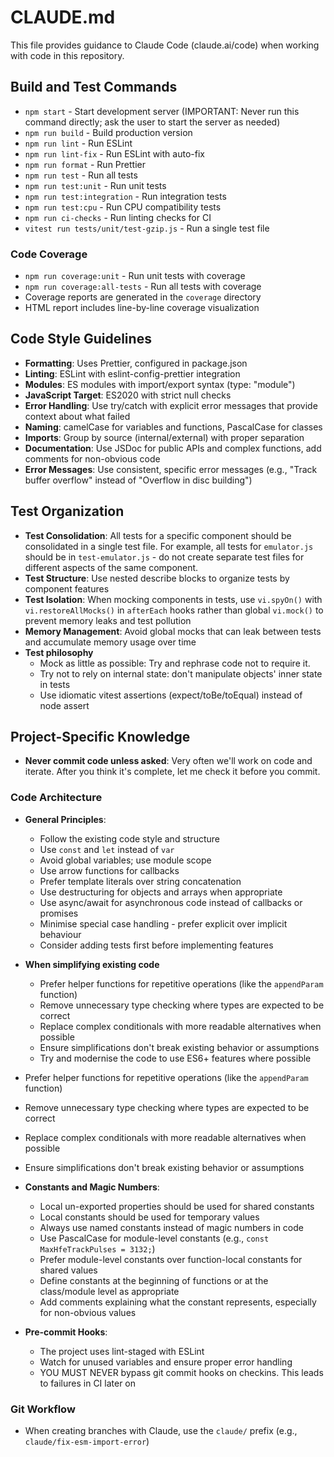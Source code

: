 # CLAUDE.md

This file provides guidance to Claude Code (claude.ai/code) when working with code in this repository.

## Build and Test Commands

- `npm start` - Start development server (IMPORTANT: Never run this command directly; ask the user to start the server
  as needed)
- `npm run build` - Build production version
- `npm run lint` - Run ESLint
- `npm run lint-fix` - Run ESLint with auto-fix
- `npm run format` - Run Prettier
- `npm run test` - Run all tests
- `npm run test:unit` - Run unit tests
- `npm run test:integration` - Run integration tests
- `npm run test:cpu` - Run CPU compatibility tests
- `npm run ci-checks` - Run linting checks for CI
- `vitest run tests/unit/test-gzip.js` - Run a single test file

### Code Coverage

- `npm run coverage:unit` - Run unit tests with coverage
- `npm run coverage:all-tests` - Run all tests with coverage
- Coverage reports are generated in the `coverage` directory
- HTML report includes line-by-line coverage visualization

## Code Style Guidelines

- **Formatting**: Uses Prettier, configured in package.json
- **Linting**: ESLint with eslint-config-prettier integration
- **Modules**: ES modules with import/export syntax (type: "module")
- **JavaScript Target**: ES2020 with strict null checks
- **Error Handling**: Use try/catch with explicit error messages that provide context about what failed
- **Naming**: camelCase for variables and functions, PascalCase for classes
- **Imports**: Group by source (internal/external) with proper separation
- **Documentation**: Use JSDoc for public APIs and complex functions, add comments for non-obvious code
- **Error Messages**: Use consistent, specific error messages (e.g., "Track buffer overflow" instead of "Overflow in disc building")

## Test Organization

- **Test Consolidation**: All tests for a specific component should be consolidated in a single test file.
  For example, all tests for `emulator.js` should be in `test-emulator.js` - do not create separate test files
  for different aspects of the same component.
- **Test Structure**: Use nested describe blocks to organize tests by component features
- **Test Isolation**: When mocking components in tests, use `vi.spyOn()` with `vi.restoreAllMocks()` in
  `afterEach` hooks rather than global `vi.mock()` to prevent memory leaks and test pollution
- **Memory Management**: Avoid global mocks that can leak between tests and accumulate memory usage over time
- **Test philosophy**
  - Mock as little as possible: Try and rephrase code not to require it.
  - Try not to rely on internal state: don't manipulate objects' inner state in tests
  - Use idiomatic vitest assertions (expect/toBe/toEqual) instead of node assert

## Project-Specific Knowledge

- **Never commit code unless asked**: Very often we'll work on code and iterate. After you think it's complete, let me
  check it before you commit.

### Code Architecture

- **General Principles**:
  - Follow the existing code style and structure
  - Use `const` and `let` instead of `var`
  - Avoid global variables; use module scope
  - Use arrow functions for callbacks
  - Prefer template literals over string concatenation
  - Use destructuring for objects and arrays when appropriate
  - Use async/await for asynchronous code instead of callbacks or promises
  - Minimise special case handling - prefer explicit over implicit behaviour
  - Consider adding tests first before implementing features
- **When simplifying existing code**

  - Prefer helper functions for repetitive operations (like the `appendParam` function)
  - Remove unnecessary type checking where types are expected to be correct
  - Replace complex conditionals with more readable alternatives when possible
  - Ensure simplifications don't break existing behavior or assumptions
  - Try and modernise the code to use ES6+ features where possible

- Prefer helper functions for repetitive operations (like the `appendParam` function)
- Remove unnecessary type checking where types are expected to be correct
- Replace complex conditionals with more readable alternatives when possible
- Ensure simplifications don't break existing behavior or assumptions

- **Constants and Magic Numbers**:

  - Local un-exported properties should be used for shared constants
  - Local constants should be used for temporary values
  - Always use named constants instead of magic numbers in code
  - Use PascalCase for module-level constants (e.g., `const MaxHfeTrackPulses = 3132;`)
  - Prefer module-level constants over function-local constants for shared values
  - Define constants at the beginning of functions or at the class/module level as appropriate
  - Add comments explaining what the constant represents, especially for non-obvious values

- **Pre-commit Hooks**:
  - The project uses lint-staged with ESLint
  - Watch for unused variables and ensure proper error handling
  - YOU MUST NEVER bypass git commit hooks on checkins. This leads to failures in CI later on

### Git Workflow

- When creating branches with Claude, use the `claude/` prefix (e.g., `claude/fix-esm-import-error`)
